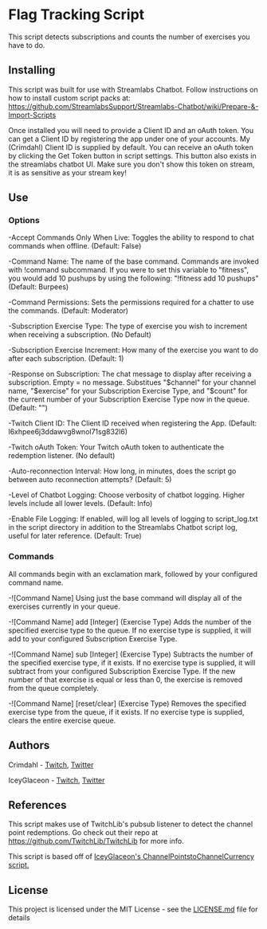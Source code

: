 # Flag Tracking Script

This script detects subscriptions and counts the number of exercises you have to do.

## Installing

This script was built for use with Streamlabs Chatbot.
Follow instructions on how to install custom script packs at:
https://github.com/StreamlabsSupport/Streamlabs-Chatbot/wiki/Prepare-&-Import-Scripts

Once installed you will need to provide a Client ID and an oAuth token. You can get a Client ID by registering the app under one of your accounts. My (Crimdahl) Client ID is supplied by default. You can receive an oAuth token by clicking the Get Token button in script settings.
This button also exists in the streamlabs chatbot UI. Make sure you don't show this token on stream, it is as sensitive
as your stream key!

## Use
### Options
-Accept Commands Only When Live: Toggles the ability to respond to chat commands when offline. (Default: False)

-Command Name: The name of the base command. Commands are invoked with !command subcommand. If you were to set this variable to "fitness", you would add 10 pushups by using the following: "!fitness add 10 pushups" (Default: Burpees)

-Command Permissions: Sets the permissions required for a chatter to use the commands. (Default: Moderator)

-Subscription Exercise Type: The type of exercise you wish to increment when receiving a subscription. (No Default)

-Subscription Exercise Increment: How many of the exercise you want to do after each subscription. (Default: 1)

-Response on Subscription: The chat message to display after receiving a subscription. Empty = no message. Substitues "$channel" for your channel name, "$exercise" for your Subscription Exercise Type, and "$count" for the current number of your Subscription Exercise Type now in the queue. (Default: "")

-Twitch Client ID: The Client ID received when registering the App. (Default: l6xhpee6j3ddawvg8wnol71sg832l6)

-Twitch oAuth Token: Your Twitch oAuth token to authenticate the redemption listener. (No default)

-Auto-reconnection Interval: How long, in minutes, does the script go between auto reconnection attempts? (Default: 5)

-Level of Chatbot Logging: Choose verbosity of chatbot logging. Higher levels include all lower levels. (Default: Info)

-Enable File Logging: If enabled, will log all levels of logging to script_log.txt in the script directory in addition to the Streamlabs Chatbot script log, useful for later reference. (Default: True)


### Commands
All commands begin with an exclamation mark, followed by your configured command name.

-![Command Name]
Using just the base command will display all of the exercises currently in your queue.

-![Command Name] add [Integer] (Exercise Type)
Adds the number of the specified exercise type to the queue. If no exercise type is supplied, it will add to your configured Subscription Exercise Type.

-![Command Name] sub [Integer] (Exercise Type)
Subtracts the number of the specified exercise type, if it exists. If no exercise type is supplied, it will subtract from your configured Subscription Exercise Type. If the new number of that exercise is equal or less than 0, the exercise is removed from the queue completely.

-![Command Name] [reset/clear] (Exercise Type)
Removes the specified exercise type from the queue, if it exists. If no exercise type is supplied, clears the entire exercise queue.

## Authors

Crimdahl - [Twitch](https://www.twitch.tv/crimdahl), [Twitter](https://www.twitter.com/crimdahl)

IceyGlaceon - [Twitch](https://www.twitch.tv/iceyglaceon), [Twitter](https://www.twitter.com/theiceyglaceon)

## References

This script makes use of TwitchLib's pubsub listener to detect the channel point redemptions. Go check out their repo at https://github.com/TwitchLib/TwitchLib for more info.

This script is based off of [IceyGlaceon's ChannelPointstoChannelCurrency script.](https://github.com/iceyglaceon/SLCB-Channel-Points-to-Channel-Currency/blob/master/ChannelPointsToChannelCurrency.zip?raw=true)

## License

This project is licensed under the MIT License - see the [LICENSE.md](LICENSE.md) file for details
